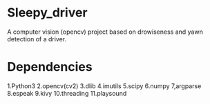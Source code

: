 # Sleepy_driver
A computer vision (opencv) project based on drowiseness and yawn detection of a driver.

# Dependencies
1.Python3
2.opencv(cv2)
3.dlib
4.imutils
5.scipy
6.numpy
7,argparse
8.espeak
9.kivy
10.threading
11.playsound

